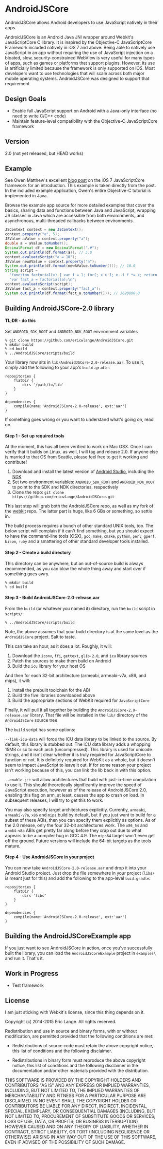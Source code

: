 AndroidJSCore
=============

AndroidJSCore allows Android developers to use JavaScript natively in their apps.

AndroidJSCore is an Android Java JNI wrapper around Webkit's JavaScriptCore C library.
It is inspired by the Objective-C JavaScriptCore Framework included natively in
iOS 7 and above.  Being able to natively use JavaScript in an app without requiring the use of
JavaScript injection on a bloated, slow, security-constrained WebView is very useful
for many types of apps, such as games or platforms that support plugins.  However,
its use is artificially limited because the framework is only supported on iOS.  Most
developers want to use technologies that will scale across both major mobile
operating systems.  AndroidJSCore was designed to support that requirement.

Design Goals
------------
  - Enable full JavaScript support on Android with a Java-only interface (no need to write C/C++ code)
  - Maintain feature-level compatibility with the Objective-C JavaScriptCore framework

Version
-------
2.0 (not yet released, but HEAD works)

Example
-------

See Owen Matthew's excellent [blog post] on the iOS 7 JavaScriptCore framework for an
introduction.  This example is taken directly from the post.  In the included example
application, Owen's entire Objective-C tutorial is implemented in Java.

Browse the example app source for more detailed examples that cover the basics, sharing
data and functions between Java and JavaScript, wrapping JS classes in Java which
are accessible from both environments, and  asynchronous, multi-threaded callbacks between
environments.

```java
JSContext context = new JSContext();
context.property("a", 5);
JSValue aValue = context.property("a");
double a = aValue.toNumber();
DecimalFormat df = new DecimalFormat(".#");
System.out.println(df.format(a)); // 5.0
context.evaluateScript("a = 10");
JSValue newAValue = context.property("a");
System.out.println(df.format(newAValue.toNumber())); // 10.0
String script =
  "function factorial(x) { var f = 1; for(; x > 1; x--) f *= x; return f; }\n" +
  "var fact_a = factorial(a);\n";
context.evaluateScript(script);
JSValue fact_a = context.property("fact_a");
System.out.println(df.format(fact_a.toNumber())); // 3628800.0
```

Building AndroidJSCore-2.0 library
-------------------------------

#### TL;DR - do this

Set `ANDROID_SDK_ROOT` and `ANDROID_NDK_ROOT` environment variables

    % git clone https://github.com/ericwlange/AndroidJSCore.git
    % mkdir build
    % cd build
    % ../AndroidJSCore/scripts/build

Your library now sits in `lib/AndroidJSCore-2.0-release.aar`.  To use it, simply
add the following to your app's `build.gradle`:

    repositories {
        flatDir {
            dirs '/path/to/lib'
        }
    }

    dependencies {
        compile(name:'AndroidJSCore-2.0-release', ext:'aar')
    }
    
If something goes wrong or you want to understand what's going on, read on.

#### Step 1 - Set up required tools

At the moment, this has all been verified to work on Mac OSX.  Once I can verify
that it builds on Linux, as well, I will tag and release 2.0.  If anyone else is
married to that OS from Seattle, please feel free to get it working and contribute!

1. Download and install the latest version of [Android Studio], including the [NDK]
2. Set two environment variables: `ANDROID_SDK_ROOT` and `ANDROID_NDK_ROOT` to point to the SDK and NDK directories, respectively
3. Clone the repo: `git clone https://github.com/ericwlange/AndroidJSCore.git`

This last step will grab both the AndroidJSCore repo, as well as my fork of the
[webkit] repo.  The latter part is huge, like 6 GBs or something, so settle in.

The build process requires a bunch of other standard UNIX tools, too.  The below script will
complain if it can't find something, but you should expect to have the command-line
tools (OSX), `gcc`, `make`, `cmake`, `python`, `perl`, `gperf`, `bison`, `ruby` and
a smattering of other standard developer tools installed.

#### Step 2 - Create a build directory

This directory can be anywhere, but an out-of-source build is always recommended, as
you can blow the whole thing away and start over if something goes awry.

    % mkdir build
    % cd build
    
#### Step 3 - Build AndroidJSCore-2.0-release.aar

From the `build` (or whatever you named it) directory, run the `build` script in `scripts/`:

    % ../AndroidJSCore/scripts/build

Note, the above assumes that your build directory is at the same level as the `AndroidJSCore`
project.  Salt to taste.

This can take an hour, as it does a lot.  Roughly, it will:
 1. Download the `iconv`, `ffi`, `gettext`, `glib-2.0`, and `icu` library sources
 2. Patch the sources to make them build on Android
 3. Build the `icu` library for your host OS

And then for each 32-bit architecture (armeabi, armeabi-v7a, x86, and mips), it will:
 1. Install the prebuilt toolchain for the ABI
 2. Build the five libraries downloaded above
 3. Build the appropriate sections of WebKit required for `JavaScriptCore`

Finally, it will pull it all together by building the `AndroidJSCore-2.0-release.aar`
library.  That file will be installed in the `lib/` directory of the `AndroidJSCore`
source tree.

The `build` script has some options:

`--link-icu-data` will force the ICU data library to be linked to the source.  By default,
this library is stubbed out.  The ICU data library adds a whopping 15MB or so to each
arch (uncompressed).  This library is used for unicode strings, and it isn't clear whether
it is truly required for JavaScriptCore to function or not.  It is definitely required for
WebKit as a whole, but it doesn't seem to impact JavaScript to leave it out.  If for some
reason your project isn't working because of this, you can link the lib back in with this
option.

`--enable-jit` will allow architectures that build with just-in-time compilation to use
it.  This should theoretically significantly improve the speed of JavaScript execution,
however as of the release of AndroidJSCore 2.0, enabling this flag on arm, at least,
causes the app to crash on load.  In subsequent releases, I will try to get this to work.

You may also specify target architectures explicitly.  Currently, `armeabi`, `armeabi-v7a`,
`x86` and `mips` build by default, but if you just want to build for a subset of these ABIs,
then you can specify them explicitly as options.  As of the 2.0 release, only the four
32-bit architectures work.  The `x86_64` and `arm64-v8a` ABIs get pretty far along before
they crap out due to what appears to be a compiler bug in GCC 4.9.  The `mips64` target
won't even get off the ground.  Future versions will include the 64-bit targets as the
tools mature.

#### Step 4 - Use AndroidJSCore in your project

You can now take `AndroidJSCore-2.0-release.aar` and drop it into your Android Studio
project.  Just drop the file somewhere in your project (`libs/` is meant just for this) and
add the following to the app-level `buid.gradle`:

    repositories {
        flatDir {
            dirs 'libs'
        }
    }

    dependencies {
        compile(name:'AndroidJSCore-2.0-release', ext:'aar')
    }

Building the AndroidJSCoreExample app
---------------------------------

If you just want to see AndroidJSCore in action, once you've successfully built the library,
you can load the `AndroidJSCoreExample` project in `examples\` and run it.  That's it.

Work in Progress
----------------

  - Test framework

License
-------

I am just sticking with Webkit's license, since this thing depends on it.

 Copyright (c) 2014-2015 Eric Lange. All rights reserved.

 Redistribution and use in source and binary forms, with or without
 modification, are permitted provided that the following conditions are met:

 - Redistributions of source code must retain the above copyright notice, this
 list of conditions and the following disclaimer.

 - Redistributions in binary form must reproduce the above copyright notice,
 this list of conditions and the following disclaimer in the documentation
 and/or other materials provided with the distribution.

 THIS SOFTWARE IS PROVIDED BY THE COPYRIGHT HOLDERS AND CONTRIBUTORS "AS IS"
 AND ANY EXPRESS OR IMPLIED WARRANTIES, INCLUDING, BUT NOT LIMITED TO, THE
 IMPLIED WARRANTIES OF MERCHANTABILITY AND FITNESS FOR A PARTICULAR PURPOSE ARE
 DISCLAIMED. IN NO EVENT SHALL THE COPYRIGHT HOLDER OR CONTRIBUTORS BE LIABLE
 FOR ANY DIRECT, INDIRECT, INCIDENTAL, SPECIAL, EXEMPLARY, OR CONSEQUENTIAL
 DAMAGES (INCLUDING, BUT NOT LIMITED TO, PROCUREMENT OF SUBSTITUTE GOODS OR
 SERVICES; LOSS OF USE, DATA, OR PROFITS; OR BUSINESS INTERRUPTION) HOWEVER
 CAUSED AND ON ANY THEORY OF LIABILITY, WHETHER IN CONTRACT, STRICT LIABILITY,
 OR TORT (INCLUDING NEGLIGENCE OR OTHERWISE) ARISING IN ANY WAY OUT OF THE USE
 OF THIS SOFTWARE, EVEN IF ADVISED OF THE POSSIBILITY OF SUCH DAMAGE.

[blog post]:http://www.bignerdranch.com/blog/javascriptcore-and-ios-7/
[NDK]:http://developer.android.com/ndk/index.html
[latest release]:https://github.com/ericwlange/AndroidJSCore/releases
[Android Studio]:http://developer.android.com/sdk/index.html
[webkit]:https://github.com/ericwlange/webkit
